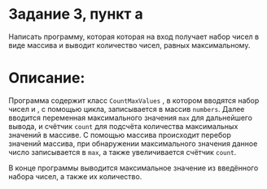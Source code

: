 # Задание 3, пункт а

Написать программу, которая которая на вход получает набор чисел в виде массива и выводит количество чисел, равных максимальному.

# Описание: 

Программа содержит класс `CountMaxValues` , в котором вводятся набор чисел и , с помощью цикла, записывается в массив `numbers`. Далее вводится переменная максимального значения `max` для дальнейшего вывода, и счётчик `count` для подсчёта количества максимальных значений в массиве. С помощью массива происходит перебор значений массива, при обнаружении максимального значения данное число записывается в `max`, а также увеличивается счётчик `count`.

В конце программы выводится максимальное значение из введённого набора чисел, а также их количество.
